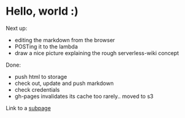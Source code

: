 # Hello, world :)
Next up:

* editing the markdown from the browser 
* POSTing it to the lambda
* draw a nice picture explaining the rough serverless-wiki concept

Done:

* push html to storage
* check out, update and push markdown
* check credentials
* gh-pages invalidates its cache too rarely.. moved to s3

Link to a [subpage](sub_page.html)
